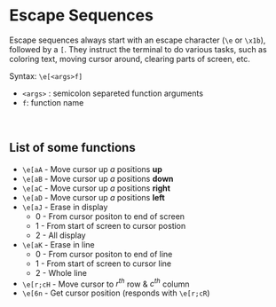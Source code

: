 # Escape Sequences

Escape sequences always start with an escape character (``\e`` or ``\x1b``), followed by a ``[``. They instruct the terminal to do various tasks, such as coloring text, moving cursor around, clearing parts of screen, etc.

Syntax: ``\e[<args>f]``
* ``<args>`` : semicolon separeted function arguments
* ``f``: function name

<br>

## List of some functions
* ``\e[aA`` - Move cursor up <i>a</i> positions <b>up</b>
* ``\e[aB`` - Move cursor up <i>a</i> positions <b>down</b>
* ``\e[aC`` - Move cursor up <i>a</i> positions <b>right</b>
* ``\e[aD`` - Move cursor up <i>a</i> positions <b>left</b>
* ``\e[aJ`` - Erase in display
    * 0 - From cursor positon to end of screen 
    * 1 - From start of screen to cursor postion
    * 2 - All display
* ``\e[aK`` - Erase in line
    * 0 - From cursor positon to end of line 
    * 1 - From start of screen to cursor line
    * 2 - Whole line
* ``\e[r;cH`` - Move cursor to <i>r<sup>th</sup></i> row & <i>c<sup>th</sup></i> column
* ``\e[6n`` - Get cursor position (responds with ``\e[r;cR``)

